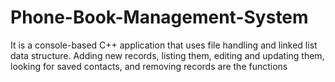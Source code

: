# Phone-Book-Management-System
It is a console-based C++ application that uses file handling and linked list data structure. Adding new records, listing them, editing and updating them, looking for saved contacts, and removing records are the functions
